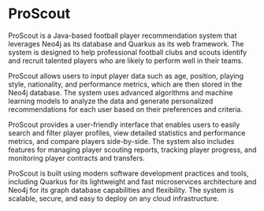 # ProScout
ProScout is a Java-based football player recommendation system that leverages Neo4j as its database and Quarkus as its web framework. The system is designed to help professional football clubs and scouts identify and recruit talented players who are likely to perform well in their teams.

ProScout allows users to input player data such as age, position, playing style, nationality, and performance metrics, which are then stored in the Neo4j database. The system uses advanced algorithms and machine learning models to analyze the data and generate personalized recommendations for each user based on their preferences and criteria.

ProScout provides a user-friendly interface that enables users to easily search and filter player profiles, view detailed statistics and performance metrics, and compare players side-by-side. The system also includes features for managing player scouting reports, tracking player progress, and monitoring player contracts and transfers.

ProScout is built using modern software development practices and tools, including Quarkus for its lightweight and fast microservices architecture and Neo4j for its graph database capabilities and flexibility. The system is scalable, secure, and easy to deploy on any cloud infrastructure.
